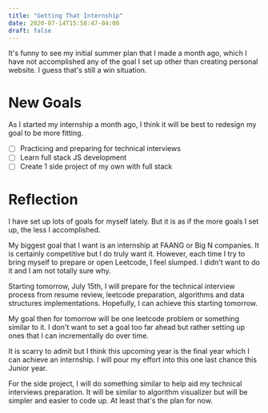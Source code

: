 ```yaml
---
title: "Getting That Internship"
date: 2020-07-14T15:58:47-04:00
draft: false
---
```


It's funny to see my initial summer plan that I made a month ago, which 
I have not accomplished any of the goal I set up other than creating 
personal website. I guess that's still a win situation.

# New Goals
As I started my internship a month ago, I think it will be best
to redesign my goal to be more fitting. 
- [ ] Practicing and preparing for technical interviews
- [ ] Learn full stack JS development
- [ ] Create 1 side project of my own with full stack

# Reflection
I have set up lots of goals for myself lately. But it is as if
the more goals I set up, the less I accomplished. 

My biggest goal that I want is an internship at FAANG or Big N
companies. It is certainly competitive but I do truly want it.
However, each time I try to bring myself to prepare or open
Leetcode, I feel slumped. I didn't want to do it and I am
not totally sure why. 

Starting tomorrow, July 15th, I will prepare for the 
technical interview process from resume review, leetcode 
preparation, algorithms and data structures implementations.
Hopefully, I can achieve this starting tomorrow. 

My goal then for tomorrow will be one leetcode problem or
something similar to it. I don't want to set a goal too
far ahead but rather setting up ones that I can incrementally
do over time.

It is scarry to admit but I think this upcoming year is the final
year which I can achieve an internship. I will pour my effort
into this one last chance this Junior year.

For the side project, I will do something similar to help aid
my technical interviews preparation. It will be similar
to algorithm visualizer but will be simpler and easier to code up.
At least that's the plan for now.